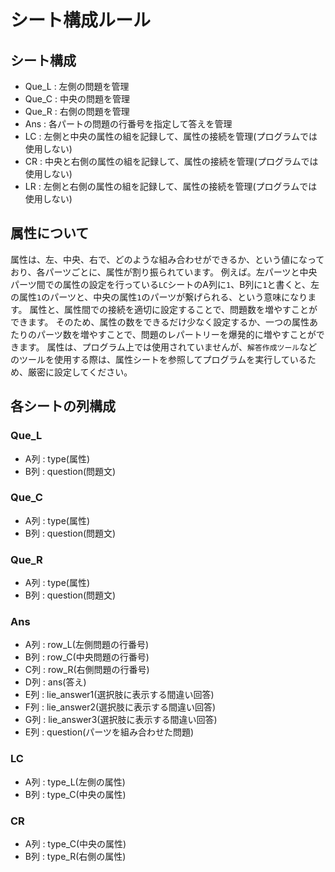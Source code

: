 # シート構成ルール


## シート構成

- Que_L : 左側の問題を管理
- Que_C : 中央の問題を管理
- Que_R : 右側の問題を管理
- Ans : 各パートの問題の行番号を指定して答えを管理
- LC : 左側と中央の属性の組を記録して、属性の接続を管理(プログラムでは使用しない)
- CR : 中央と右側の属性の組を記録して、属性の接続を管理(プログラムでは使用しない)
- LR : 左側と右側の属性の組を記録して、属性の接続を管理(プログラムでは使用しない)

## 属性について

属性は、左、中央、右で、どのような組み合わせができるか、という値になっており、各パーツごとに、属性が割り振られています。
例えば。左パーツと中央パーツ間での属性の設定を行っている`LC`シートのA列に`1`、B列に`1`と書くと、左の属性`1`のパーツと、中央の属性`1`のパーツが繋げられる、という意味になります。
属性と、属性間での接続を適切に設定することで、問題数を増やすことができます。
そのため、属性の数をできるだけ少なく設定するか、一つの属性あたりのパーツ数を増やすことで、問題のレパートリーを爆発的に増やすことができます。
属性は、プログラム上では使用されていませんが、`解答作成ツール`などのツールを使用する際は、属性シートを参照してプログラムを実行しているため、厳密に設定してください。

## 各シートの列構成

### Que_L

- A列 : type(属性)
- B列 : question(問題文)

### Que_C

- A列 : type(属性)
- B列 : question(問題文)

### Que_R

- A列 : type(属性)
- B列 : question(問題文)

### Ans

- A列 : row_L(左側問題の行番号)
- B列 : row_C(中央問題の行番号)
- C列 : row_R(右側問題の行番号)
- D列 : ans(答え)
- E列 : lie_answer1(選択肢に表示する間違い回答)
- F列 : lie_answer2(選択肢に表示する間違い回答)
- G列 : lie_answer3(選択肢に表示する間違い回答)
- E列 : question(パーツを組み合わせた問題)

### LC

- A列 : type_L(左側の属性)
- B列 : type_C(中央の属性)

### CR

- A列 : type_C(中央の属性)
- B列 : type_R(右側の属性)
